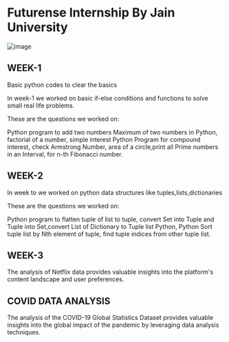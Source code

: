 # Futurense Internship By Jain University

![image](https://github.com/MDSVISHNUMOHAN/Futurense-Internship/assets/134498482/5d5cbf44-f101-439f-b70a-26ba4aa04fbe)




## WEEK-1

Basic python codes to clear the basics 

In week-1 we worked on basic if-else conditions and functions to solve small real life problems.

These are the questions we worked on:

Python program to add two numbers Maximum of two numbers in Python,
factorial of a number,
simple interest Python Program for compound interest,
check Armstrong Number,
area of a circle,print all Prime numbers in an Interval,
for n-th Fibonacci number.

## WEEK-2

In week to we worked on python data structures like tuples,lists,dictionaries

These are the questions we worked on:

Python program to flatten tuple of list to tuple,
convert Set into Tuple and Tuple into Set,convert List of Dictionary to Tuple list Python,
Python Sort tuple list by Nth element of tuple, find tuple indices from other tuple list.

## WEEK-3

The analysis of Netflix data provides valuable insights into the platform's content landscape and user preferences. 

## COVID DATA ANALYSIS

The analysis of the COVID-19 Global Statistics Dataset provides valuable insights into the global impact of the pandemic by leveraging data analysis techniques.

